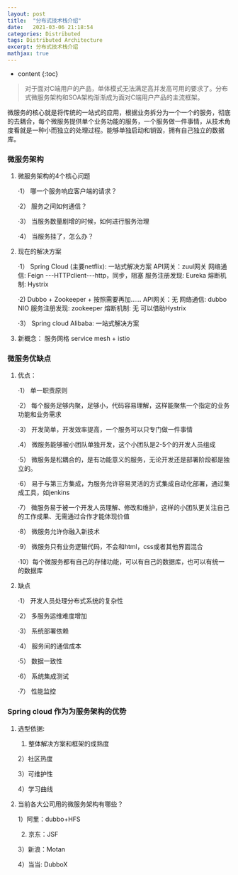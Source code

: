 ```yaml
---
layout: post
title:  "分布式技术栈介绍"
date:   2021-03-06 21:18:54
categories: Distributed 
tags: Distributed Architecture
excerpt: 分布式技术栈介绍
mathjax: true
---
```


* content
{:toc}

> 对于面对C端用户的产品，单体模式无法满足高并发高可用的要求了。分布式微服务架构和SOA架构渐渐成为面对C端用户产品的主流框架。


微服务的核心就是将传统的一站式的应用，根据业务拆分为一个一个的服务，彻底的去耦合，每个微服务提供单个业务功能的服务，一个服务做一件事情，从技术角度看就是一种小而独立的处理过程。能够单独启动和销毁，拥有自己独立的数据库。

### 微服务架构

1. 微服务架构的4个核心问题

    ·1） 哪一个服务响应客户端的请求？

    ·2） 服务之间如何通信？

    ·3） 当服务数量剧增的时候，如何进行服务治理

    ·4） 当服务挂了，怎么办？

2. 现在的解决方案

    ·1） Spring Cloud (主要netflix): 一站式解决方案
        API网关：zuul网关
        网络通信: Feign ---HTTPclient---http，同步，阻塞
        服务注册发现: Eureka
        熔断机制: Hystrix

    ·2)  Dubbo + Zookeeper + 按照需要再加......
        API网关：无
        网络通信: dubbo NIO
        服务注册发现: zookeeper
        熔断机制: 无 可以借助Hystrix

    ·3） Spring cloud Alibaba: 一站式解决方案

3. 新概念： 服务网格 service mesh + istio

### 微服务优缺点

1. 优点：

    ·1） 单一职责原则

    ·2） 每个服务足够内聚，足够小，代码容易理解，这样能聚焦一个指定的业务功能和业务需求

    ·3） 开发简单，开发效率提高，一个服务可以只专门做一件事情

    .4） 微服务能够被小团队单独开发，这个小团队是2-5个的开发人员组成

    ·5） 微服务是松耦合的，是有功能意义的服务，无论开发还是部署阶段都是独立的。

    ·6） 易于与第三方集成，为服务允许容易灵活的方式集成自动化部署，通过集成工具，如jenkins

    ·7） 微服务易于被一个开发人员理解、修改和维护，这样的小团队更关注自己的工作成果、无需通过合作才能体现价值

    ·8） 微服务允许你融入新技术

    ·9） 微服务只有业务逻辑代码，不会和html，css或者其他界面混合

    ·10）每个微服务都有自己的存储功能，可以有自己的数据库，也可以有统一的数据库

2. 缺点

    ·1） 开发人员处理分布式系统的复杂性

    ·2） 多服务运维难度增加

    ·3） 系统部署依赖

    ·4） 服务间的通信成本

    ·5） 数据一致性

    ·6） 系统集成测试

    ·7） 性能监控

### Spring cloud 作为为服务架构的优势

1. 选型依据:

    1) 整体解决方案和框架的成熟度

    2）社区热度

    3）可维护性

    4）学习曲线

2. 当前各大公司用的微服务架构有哪些？

    1）阿里：dubbo+HFS

    2) 京东：JSF

    3）新浪：Motan

    4）当当: DubboX

    
